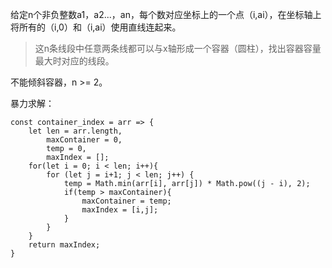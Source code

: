 给定n个非负整数a1，a2...，an，每个数对应坐标上的一个点（i,ai），在坐标轴上将所有的（i,0）和（i,ai）使用直线连起来。
>这n条线段中任意两条线都可以与x轴形成一个容器（圆柱），找出容器容量最大时对应的线段。

不能倾斜容器，n >= 2。

暴力求解：

    const container_index = arr => {
        let len = arr.length,
            maxContainer = 0,
            temp = 0,
            maxIndex = [];
        for(let i = 0; i < len; i++){
            for (let j = i+1; j < len; j++) {
                temp = Math.min(arr[i], arr[j]) * Math.pow((j - i), 2);
                if(temp > maxContainer){
                    maxContainer = temp;
                    maxIndex = [i,j];
                }
            }
        }
        return maxIndex;
    }